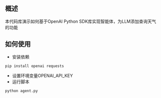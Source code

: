## 概述
本代码库演示如何基于OpenAI Python SDK库实现智能体，为LLM添加查询天气的功能

## 如何使用
- 安装依赖
```
pip install openai requests
```

- 设置环境变量OPENAI_API_KEY
- 运行脚本
```
python agent.py
```
